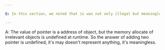 ```yaml
---

Q: In this section, we noted that is was not only illegal but meaningless to try to add two pointers. Why would adding two pointers be meaningless?

---
```


A: The value of pointer is a address of object, but the memory allocate of irrelevant objects is undefined at runtime. So the answer of adding two pointer is undefined, it's may doesn't represent anything, it's meaningless.